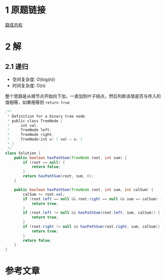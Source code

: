 # 1 原题链接

[路径总和](https://leetcode-cn.com/problems/path-sum/)

# 2 解

## 2.1 递归

- 空间复杂度: O(log(n))
- 时间复杂度: O(n)

整个思路是从根节点开始向下加，一直加到叶子结点，然后判断该值是否与传入的值相等，如果相等则 `return true`

```java
/**
 * Definition for a binary tree node.
 * public class TreeNode {
 *     int val;
 *     TreeNode left;
 *     TreeNode right;
 *     TreeNode(int x) { val = x; }
 * }
 */
class Solution {
    public boolean hasPathSum(TreeNode root, int sum) {
        if (root == null) {
            return false;
        }
        return hasPathSum(root, sum, 0);
    }

    public boolean hasPathSum(TreeNode root, int sum, int calSum) {
        calSum += root.val;
        if (root.left == null && root.right == null && sum == calSum) {
            return true;
        }
        if (root.left != null && hasPathSum(root.left, sum, calSum)) {
            return true;
        }
        if (root.right != null && hasPathSum(root.right, sum, calSum)) {
            return true;
        }
        return false;
    }
}
```

# 参考文章
